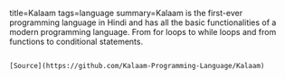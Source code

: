 title=Kalaam
tags=language
summary=Kalaam is the first-ever programming language in Hindi and has all the basic functionalities of a modern programming language. From for loops to while loops and from functions to conditional statements.
~~~~~~

[Source](https://github.com/Kalaam-Programming-Language/Kalaam)

